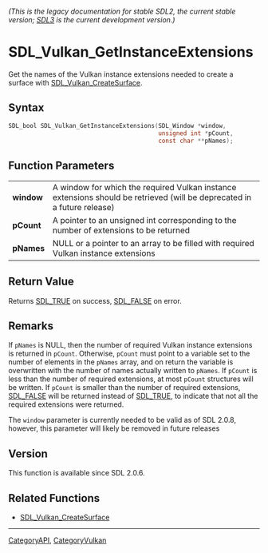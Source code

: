 ###### (This is the legacy documentation for stable SDL2, the current stable version; [SDL3](https://wiki.libsdl.org/SDL3/) is the current development version.)
# SDL_Vulkan_GetInstanceExtensions

Get the names of the Vulkan instance extensions needed to create a surface with [SDL_Vulkan_CreateSurface](SDL_Vulkan_CreateSurface).

## Syntax

```c
SDL_bool SDL_Vulkan_GetInstanceExtensions(SDL_Window *window,
                                          unsigned int *pCount,
                                          const char **pNames);

```

## Function Parameters

|                |                                                                                                                         |
| -------------- | ----------------------------------------------------------------------------------------------------------------------- |
| **window**     | A window for which the required Vulkan instance extensions should be retrieved (will be deprecated in a future release) |
| **pCount**     | A pointer to an unsigned int corresponding to the number of extensions to be returned                                   |
| **pNames**     | NULL or a pointer to an array to be filled with required Vulkan instance extensions                                     |

## Return Value

Returns [SDL_TRUE](SDL_TRUE) on success, [SDL_FALSE](SDL_FALSE) on error.

## Remarks

If `pNames` is NULL, then the number of required Vulkan instance extensions
is returned in `pCount`. Otherwise, `pCount` must point to a variable set
to the number of elements in the `pNames` array, and on return the variable
is overwritten with the number of names actually written to `pNames`. If
`pCount` is less than the number of required extensions, at most `pCount`
structures will be written. If `pCount` is smaller than the number of
required extensions, [SDL_FALSE](SDL_FALSE) will be returned instead of
[SDL_TRUE](SDL_TRUE), to indicate that not all the required extensions were
returned.

The `window` parameter is currently needed to be valid as of SDL 2.0.8,
however, this parameter will likely be removed in future releases

## Version

This function is available since SDL 2.0.6.

## Related Functions

* [SDL_Vulkan_CreateSurface](SDL_Vulkan_CreateSurface)

----
[CategoryAPI](CategoryAPI), [CategoryVulkan](CategoryVulkan)

